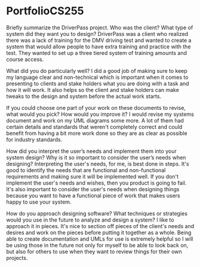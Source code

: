 # PortfolioCS255

Briefly summarize the DriverPass project. Who was the client? What type of system did they want you to design?
DriverPass was a client who realized there was a lack of training for the DMV driving test and wanted to create a system that would allow people to have extra training and practice with the test. They wanted to set up a three tiered system of training amounts and course access. 

What did you do particularly well?
I did a good job of making sure to keep my language clear and non-technical which is important when it comes to presenting to clients and stake holders what you are doing with a task and how it will work. It also helps so the client and stake holders can make tweaks to the design and system before the actual work starts. 

If you could choose one part of your work on these documents to revise, what would you pick? How would you improve it?
I would revise my systems document and work on my UML diagrams some more. A lot of them had certain details and standards that weren't completely correct and could benefit from having a bit more work done so they are as clear as possible for industry standards. 

How did you interpret the user’s needs and implement them into your system design? Why is it so important to consider the user’s needs when designing?
Interpreting the user's needs, for me, is best done in steps. It's good to identify the needs that are functional and non-functional requirements and making sure it will be implemented well. If you don't implement the user's needs and wishes, then you product is going to fail. It's also important to consider the user's needs when designing things because you want to have a functional piece of work that makes users happy to use your system. 

How do you approach designing software? What techniques or strategies would you use in the future to analyze and design a system?
I like to approach it in pieces. It's nice to section off pieces of the client's needs and desires and work on the pieces before putting it together as a whole. Being able to create documentation and UMLs for use is extremely helpful so I will be using those in the future not only for myself to be able to look back on, but also for others to use when they want to review things for their own projects. 

